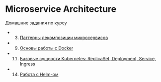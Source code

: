 # Microservice Architecture

Домашние задания по курсу

 - 03. [Паттерны декомпозиции микросервисов](hw01-msa/README.md)

 - 09. [Основы работы с Docker](hw02-docker/README.md)

 - 11. [Базовые сущности Кubernetes: ReplicaSet, Deployment, Service, Ingress](hw03-kube/README.md)

 - 14. [Работа с Helm-ом](hw04-helm/README.md)